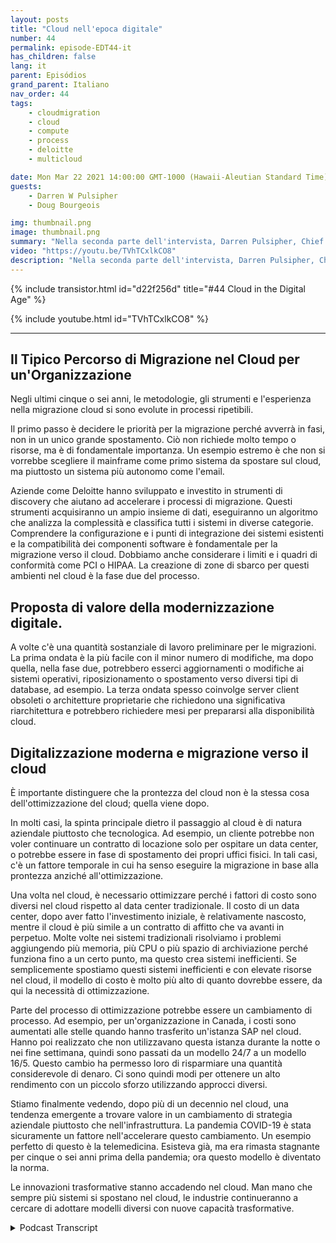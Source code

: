 ```yaml
---
layout: posts
title: "Cloud nell'epoca digitale"
number: 44
permalink: episode-EDT44-it
has_children: false
lang: it
parent: Episódios
grand_parent: Italiano
nav_order: 44
tags:
    - cloudmigration
    - cloud
    - compute
    - process
    - deloitte
    - multicloud

date: Mon Mar 22 2021 14:00:00 GMT-1000 (Hawaii-Aleutian Standard Time)
guests:
    - Darren W Pulsipher
    - Doug Bourgeois

img: thumbnail.png
image: thumbnail.png
summary: "Nella seconda parte dell'intervista, Darren Pulsipher, Chief Solution Architect, Intel, e Doug Bourgeois, Managing Director, GPS Cloud Strategy Leader, Deloitte, continuano la loro discussione sulla migrazione verso il cloud."
video: "https://youtu.be/TVhTCxlkCO8"
description: "Nella seconda parte dell'intervista, Darren Pulsipher, Chief Solution Architect, Intel, e Doug Bourgeois, Managing Director, GPS Cloud Strategy Leader, Deloitte, continuano la loro discussione sulla migrazione verso il cloud."
---
```


<div>
{% include transistor.html id="d22f256d" title="#44 Cloud in the Digital Age" %}

{% include youtube.html id="TVhTCxlkCO8" %}
</div>

---

## Il Tipico Percorso di Migrazione nel Cloud per un'Organizzazione

Negli ultimi cinque o sei anni, le metodologie, gli strumenti e l'esperienza nella migrazione cloud si sono evolute in processi ripetibili.

Il primo passo è decidere le priorità per la migrazione perché avverrà in fasi, non in un unico grande spostamento. Ciò non richiede molto tempo o risorse, ma è di fondamentale importanza. Un esempio estremo è che non si vorrebbe scegliere il mainframe come primo sistema da spostare sul cloud, ma piuttosto un sistema più autonomo come l'email.

Aziende come Deloitte hanno sviluppato e investito in strumenti di discovery che aiutano ad accelerare i processi di migrazione. Questi strumenti acquisiranno un ampio insieme di dati, eseguiranno un algoritmo che analizza la complessità e classifica tutti i sistemi in diverse categorie. Comprendere la configurazione e i punti di integrazione dei sistemi esistenti e la compatibilità dei componenti software è fondamentale per la migrazione verso il cloud. Dobbiamo anche considerare i limiti e i quadri di conformità come PCI o HIPAA. La creazione di zone di sbarco per questi ambienti nel cloud è la fase due del processo.

## Proposta di valore della modernizzazione digitale.

A volte c'è una quantità sostanziale di lavoro preliminare per le migrazioni. La prima ondata è la più facile con il minor numero di modifiche, ma dopo quella, nella fase due, potrebbero esserci aggiornamenti o modifiche ai sistemi operativi, riposizionamento o spostamento verso diversi tipi di database, ad esempio. La terza ondata spesso coinvolge server client obsoleti o architetture proprietarie che richiedono una significativa riarchitettura e potrebbero richiedere mesi per prepararsi alla disponibilità cloud.

## Digitalizzazione moderna e migrazione verso il cloud

È importante distinguere che la prontezza del cloud non è la stessa cosa dell'ottimizzazione del cloud; quella viene dopo.

In molti casi, la spinta principale dietro il passaggio al cloud è di natura aziendale piuttosto che tecnologica. Ad esempio, un cliente potrebbe non voler continuare un contratto di locazione solo per ospitare un data center, o potrebbe essere in fase di spostamento dei propri uffici fisici. In tali casi, c'è un fattore temporale in cui ha senso eseguire la migrazione in base alla prontezza anziché all'ottimizzazione.

Una volta nel cloud, è necessario ottimizzare perché i fattori di costo sono diversi nel cloud rispetto al data center tradizionale. Il costo di un data center, dopo aver fatto l'investimento iniziale, è relativamente nascosto, mentre il cloud è più simile a un contratto di affitto che va avanti in perpetuo. Molte volte nei sistemi tradizionali risolviamo i problemi aggiungendo più memoria, più CPU o più spazio di archiviazione perché funziona fino a un certo punto, ma questo crea sistemi inefficienti. Se semplicemente spostiamo questi sistemi inefficienti e con elevate risorse nel cloud, il modello di costo è molto più alto di quanto dovrebbe essere, da qui la necessità di ottimizzazione.

Parte del processo di ottimizzazione potrebbe essere un cambiamento di processo. Ad esempio, per un'organizzazione in Canada, i costi sono aumentati alle stelle quando hanno trasferito un'istanza SAP nel cloud. Hanno poi realizzato che non utilizzavano questa istanza durante la notte o nei fine settimana, quindi sono passati da un modello 24/7 a un modello 16/5. Questo cambio ha permesso loro di risparmiare una quantità considerevole di denaro. Ci sono quindi modi per ottenere un alto rendimento con un piccolo sforzo utilizzando approcci diversi.

Stiamo finalmente vedendo, dopo più di un decennio nel cloud, una tendenza emergente a trovare valore in un cambiamento di strategia aziendale piuttosto che nell'infrastruttura. La pandemia COVID-19 è stata sicuramente un fattore nell'accelerare questo cambiamento. Un esempio perfetto di questo è la telemedicina. Esisteva già, ma era rimasta stagnante per cinque o sei anni prima della pandemia; ora questo modello è diventato la norma.

Le innovazioni trasformative stanno accadendo nel cloud. Man mano che sempre più sistemi si spostano nel cloud, le industrie continueranno a cercare di adottare modelli diversi con nuove capacità trasformative.



<details>
<summary> Podcast Transcript </summary>

<p></p>

</details>
